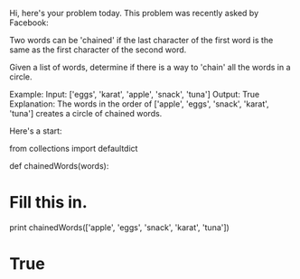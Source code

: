 Hi, here's your problem today. This problem was recently asked by Facebook:

Two words can be 'chained' if the last character of the first word is the same as the first character of the second word.

Given a list of words, determine if there is a way to 'chain' all the words in a circle.

Example:
Input: ['eggs', 'karat', 'apple', 'snack', 'tuna']
Output: True
Explanation:
The words in the order of ['apple', 'eggs', 'snack', 'karat', 'tuna'] creates a circle of chained words.

Here's a start:

from collections import defaultdict

def chainedWords(words):
  # Fill this in.

print chainedWords(['apple', 'eggs', 'snack', 'karat', 'tuna'])
# True
